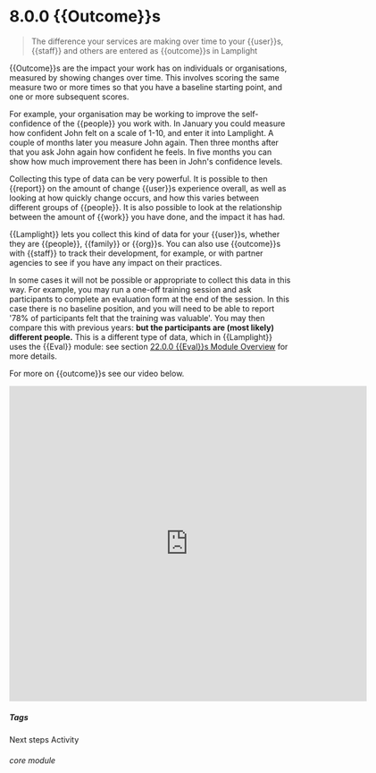 # 8.0.0 {{Outcome}}s

> The difference your services are making over time to your {{user}}s, {{staff}} and others are entered as {{outcome}}s in Lamplight



{{Outcome}}s are the impact your work has on individuals or organisations, measured by showing changes over time. This involves scoring  the same measure two or more times so that you have a baseline starting point, and one or more subsequent scores. 

For example, your organisation may be working to improve the self-confidence of the {{people}} you work with. In January you could measure how confident John felt on a scale of 1-10, and enter it into Lamplight. A couple of months later you measure John again. Then three months after that you ask John again how confident he feels. In five months you can show how much improvement there has been in John's confidence levels. 

Collecting this type of data can be very powerful. It is possible to then {{report}} on the amount of change {{user}}s experience overall, as well as looking at how quickly change occurs, and how this varies between different groups of {{people}}. It is also possible to look at the relationship between the amount of {{work}} you have done, and the impact it has had.

{{Lamplight}} lets you collect this kind of data for your {{user}}s, whether they are {{people}}, {{family}} or {{org}}s. You can also use {{outcome}}s with {{staff}} to track their development, for example, or with partner agencies to see if you have any impact on their practices.

In some cases it will not be possible or appropriate to collect this data in this way. For example, you may run a one-off training session and ask participants to complete an evaluation form at the end of the session. In this case there is no baseline position, and you will need to be able to report '78% of participants felt that the training was valuable'. You may then compare this with previous years: **but the participants are (most likely) different people.** This is a different type of data, which in {{Lamplight}} uses the {{Eval}} module: see section [22.0.0  {{Eval}}s Module Overview](/help/index/p/22.0.0) for more details. 

For more on {{outcome}}s see our video below.

<iframe src="https://player.vimeo.com/video/282332458" width="640" height="564" frameborder="0" allow="autoplay; fullscreen" allowfullscreen></iframe>


##### Tags
Next steps
Activity

###### core module

